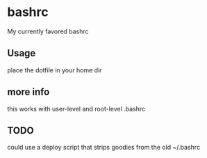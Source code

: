# bashrc
My currently favored bashrc

## Usage
place the dotfile in your home dir

## more info
this works with user-level and root-level .bashrc 

## TODO
could use a deploy script that strips goodies from the old ~/.bashrc
